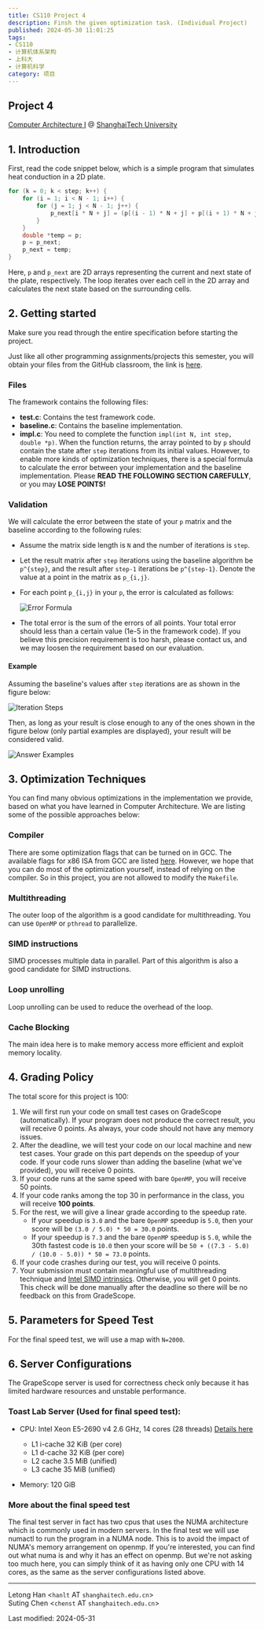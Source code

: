 ```yaml
---
title: CS110 Project 4
description: Finsh the given optimization task. (Individual Project)
published: 2024-05-30 11:01:25
tags:
- CS110
- 计算机体系架构
- 上科大
- 计算机科学
category: 项目
---
```

## Project 4


[Computer Architecture I](https://toast-lab.sist.shanghaitech.edu.cn/courses/CS110@ShanghaiTech/Spring-2024/index.html) @ [ShanghaiTech University](https://www.shanghaitech.edu.cn/)  

## 1. Introduction

First, read the code snippet below, which is a simple program that simulates heat conduction in a 2D plate.
```c
for (k = 0; k < step; k++) {
    for (i = 1; i < N - 1; i++) {
        for (j = 1; j < N - 1; j++) {
            p_next[i * N + j] = (p[(i - 1) * N + j] + p[(i + 1) * N + j] + p[i * N + j + 1] + p[i * N + j - 1]) / 4.0;
        }
    }
    double *temp = p;
    p = p_next;
    p_next = temp;
}
```
Here, `p` and `p_next` are 2D arrays representing the current and next state of the plate, respectively. The loop iterates over each cell in the 2D array and calculates the next state based on the surrounding cells.

## 2. Getting started

Make sure you read through the entire specification before starting the project.

Just like all other programming assignments/projects this semester, you will obtain your files from the GitHub classroom, the link is [here](https://classroom.github.com/a/c5sSJmfd).

### Files

The framework contains the following files:

- **test.c**: Contains the test framework code.
- **baseline.c**: Contains the baseline implementation.
- **impl.c**: You need to complete the function `impl(int N, int step, double *p)`. When the function returns, the array pointed to by `p` should contain the state after `step` iterations from its initial values. However, to enable more kinds of optimization techniques, there is a special formula to calculate the error between your implementation and the baseline implementation. Please **READ THE FOLLOWING SECTION CAREFULLY**, or you may **LOSE POINTS!**

### Validation

We will calculate the error between the state of your `p` matrix and the baseline according to the following rules:

- Assume the matrix side length is `N` and the number of iterations is `step`.
- Let the result matrix after `step` iterations using the baseline algorithm be `p^{step}`, and the result after `step-1` iterations be `p^{step-1}`. Denote the value at a point in the matrix as `p_{i,j}`.
- For each point `p_{i,j}` in your `p`, the error is calculated as follows:
    
    ![Error Formula](https://toast-lab.sist.shanghaitech.edu.cn/courses/CS110@ShanghaiTech/Spring-2024/project/p4/pic/error_formula.png)
    
- The total error is the sum of the errors of all points. Your total error should less than a certain value (1e-5 in the framework code). If you believe this precision requirement is too harsh, please contact us, and we may loosen the requirement based on our evaluation.

#### Example

Assuming the baseline's values after `step` iterations are as shown in the figure below:

![Iteration Steps](https://toast-lab.sist.shanghaitech.edu.cn/courses/CS110@ShanghaiTech/Spring-2024/project/p4/pic/iteration_steps.png)

Then, as long as your result is close enough to any of the ones shown in the figure below (only partial examples are displayed), your result will be considered valid.

![Answer Examples](https://toast-lab.sist.shanghaitech.edu.cn/courses/CS110@ShanghaiTech/Spring-2024/project/p4/pic/answer_examples.png)

## 3. Optimization Techniques

You can find many obvious optimizations in the implementation we provide, based on what you have learned in Computer Architecture. We are listing some of the possible approaches below:

### Compiler

There are some optimization flags that can be turned on in GCC. The available flags for x86 ISA from GCC are listed [here](https://gcc.gnu.org/onlinedocs/gcc/x86-Options.html). However, we hope that you can do most of the optimization yourself, instead of relying on the compiler. So in this project, you are not allowed to modify the `Makefile`.

### Multithreading

The outer loop of the algorithm is a good candidate for multithreading. You can use `OpenMP` or `pthread` to parallelize.

### SIMD instructions

SIMD processes multiple data in parallel. Part of this algorithm is also a good candidate for SIMD instructions.

### Loop unrolling

Loop unrolling can be used to reduce the overhead of the loop.

### Cache Blocking

The main idea here is to make memory access more efficient and exploit memory locality.

## 4. Grading Policy

The total score for this project is 100:

1. We will first run your code on small test cases on GradeScope (automatically). If your program does not produce the correct result, you will receive 0 points. As always, your code should not have any memory issues.
2. After the deadline, we will test your code on our local machine and new test cases. Your grade on this part depends on the speedup of your code. If your code runs slower than adding the baseline (what we've provided), you will receive 0 points.
3. If your code runs at the same speed with bare `OpenMP`, you will receive 50 points.
4. If your code ranks among the top 30 in performance in the class, you will receive **100 points**.
5. For the rest, we will give a linear grade according to the speedup rate.
    - If your speedup is `3.0` and the bare `OpenMP` speedup is `5.0`, then your score will be `(3.0 / 5.0) * 50 = 30.0` points.
    - If your speedup is `7.3` and the bare `OpenMP` speedup is `5.0`, while the 30th fastest code is `10.0` then your score will be `50 + ((7.3 - 5.0) / (10.0 - 5.0)) * 50 = 73.0` points.
6. If your code crashes during our test, you will receive 0 points.
7. Your submission must contain meaningful use of multithreading technique and [Intel SIMD intrinsics](https://software.intel.com/sites/landingpage/IntrinsicsGuide/). Otherwise, you will get 0 points. This check will be done manually after the deadline so there will be no feedback on this from GradeScope.

## 5. Parameters for Speed Test

For the final speed test, we will use a map with `N=2000`.

## 6. Server Configurations

The GrapeScope server is used for correctness check only because it has limited hardware resources and unstable performance.

### Toast Lab Server (Used for final speed test):

- CPU: Intel Xeon E5-2690 v4 2.6 GHz, 14 cores (28 threads) [Details here](https://ark.intel.com/content/www/us/en/ark/products/91770/intel-xeon-processor-e52690-v4-35m-cache-2-60-ghz.html)
    
    - L1 i-cache 32 KiB (per core)
    - L1 d-cache 32 KiB (per core)
    - L2 cache 3.5 MiB (unified)
    - L3 cache 35 MiB (unified)

- Memory: 120 GiB

### More about the final speed test

The final test server in fact has two cpus that uses the NUMA architecture which is commonly used in modern servers. In the final test we will use numactl to run the program in a NUMA node. This is to avoid the impact of NUMA's memory arrangement on openmp. If you're interested, you can find out what numa is and why it has an effect on openmp. But we're not asking too much here, you can simply think of it as having only one CPU with 14 cores, as the same as the server configurations listed above.

---

Letong Han <`hanlt` AT `shanghaitech.edu.cn`>  
Suting Chen <`chenst` AT `shanghaitech.edu.cn`>  

  
Last modified: 2024-05-31
